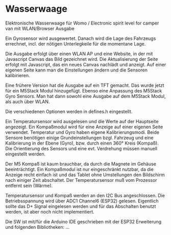# Wasserwaage
Elektronische Wasserwaage für Womo / Electronic spirit level for camper van
mit WLAN/Browser Ausgabe

Ein Gyrosensor wird ausgewertet. Danach wird die Lage des Fahrzeugs errechnet, incl. der nötigen Unterlegkeile für die momentane Lage.

Die Ausgabe erfolgt über einen WLAN AP und eine Website, in der mit Javascript Canvas das Bild gezeichnet wird. Die Aktualisierung der Seite erfolgt mit Javascript, das ein neues Canvas nachlädt und anzeigt. Auf einer eigenen Seite kann man die Einstellungen ändern und die Sensoren kalibirieren.

Eine frühere Version hat die Ausgabe auf ein TFT gemacht. Das wurde jetzt für ein M5Stack Modul hinzugefügt. Ebenso eine Anpassung des M5Stack Gyro Sensors. Man hat dann sowohl eine Ausgabe auf dem M5Stack Modul, als auch über WLAN.

Die verschiedenen Optionen werden in defines.h eingestellt.

Ein Temperatursensor wird ausgelesen und die Werte auf der Hauptseite angezeigt. Ein Kompaßmodul wird für eine Anzeige auf einer eigenen Seite verwendet.
Temperatur und Gyro haben eigene Kalibrierungsmodi. Beide Sensore benötigen einige Grundeinstellungen bzgl. Fahrzeug und eine Kalibrierung in der Ebene (Gyro), bzw. durch einen 360° Kreis (Kompaß). Die Orientierung des Sensors und eine evt. Verdrehung müssen manuell eingestellt werden.

Der M5 Kompaß ist kaum brauchbar, da durch die Magnete im Gehäuse beeinträchtigt. Ein Kompaßmodul ist nur eingeschränkt nutzbar, da die Anzeige recht einfach ist und das Tablet ohne Umstellungen den Bildschirm nach einiger Zeit abschaltet. Der Temperatursensor muß vom Prozessor entfernt sein (Wärme).

Temperatursensor und Kompaß werden an den I2C Bus angeschlossen. Die Betriebsspannung wird über ADC1 Channel6 (ESP32) gelesen. Eigentlich sollte das D+ Signal eingelesen werden und für das Abschalten benutzt werden, ist aber noch nicht implementiert.

Die SW ist mit/für die Arduino IDE geschrieben mit der ESP32 Erweiterung und folgenden Bibliotheken:
...
